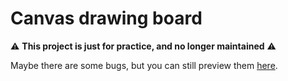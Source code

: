 # Canvas drawing board

⚠️ **This project is just for practice, and no longer maintained** ⚠️

Maybe there are some bugs, but you can still preview them [here](https://daijiangtao.name/drawing-board).
